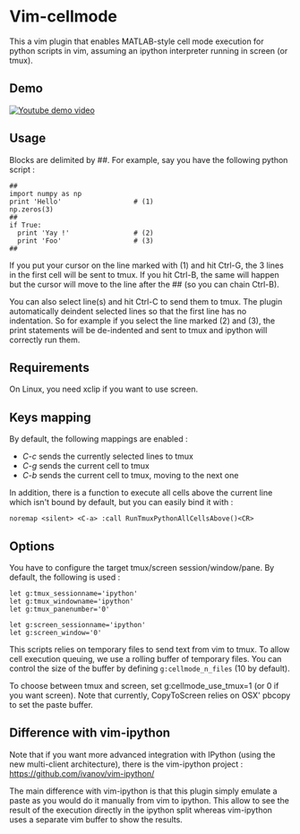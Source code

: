 Vim-cellmode
============
This a vim plugin that enables MATLAB-style cell mode execution for python
scripts in vim, assuming an ipython interpreter running in screen (or tmux).

Demo
----
[![Youtube demo video](http://img.youtube.com/vi/ju50L7Fcn7w/0.jpg)](http://www.youtube.com/watch?v=ju50L7Fcn7w)

Usage
-----

Blocks are delimited by ##. For example, say you have the following python
script :

    ##
    import numpy as np
    print 'Hello'                  # (1)
    np.zeros(3)
    ##
    if True:
      print 'Yay !'                # (2)
      print 'Foo'                  # (3)
    ##

If you put your cursor on the line marked with (1) and hit Ctrl-G, the 3 lines
in the first cell will be sent to tmux. If you hit Ctrl-B, the same will happen
but the cursor will move to the line after the ## (so you can chain Ctrl-B).

You can also select line(s) and hit Ctrl-C to send them to tmux. The plugin
automatically deindent selected lines so that the first line has no
indentation. So for example if you select the line marked (2) and (3), the
print statements will be de-indented and sent to tmux and ipython will
correctly run them.

Requirements
------------
On Linux, you need xclip if you want to use screen.

Keys mapping
-----------
By default, the following mappings are enabled :

* *C-c* sends the currently selected lines to tmux
* *C-g* sends the current cell to tmux
* *C-b* sends the current cell to tmux, moving to the next one

In addition, there is a function to execute all cells above the current line
which isn't bound by default, but you can easily bind it with :

    noremap <silent> <C-a> :call RunTmuxPythonAllCellsAbove()<CR>


Options
-------
You have to configure the target tmux/screen session/window/pane. By default, the
following is used :

    let g:tmux_sessionname='ipython'
    let g:tmux_windowname='ipython'
    let g:tmux_panenumber='0'

    let g:screen_sessionname='ipython'
    let g:screen_window='0'

This scripts relies on temporary files to send text from vim to tmux. To
allow cell execution queuing, we use a rolling buffer of temporary files.
You can control the size of the buffer by defining `g:cellmode_n_files` (10
by default).

To choose between tmux and screen, set g:cellmode_use_tmux=1 (or 0 if you want screen).
Note that currently, CopyToScreen relies on OSX' pbcopy to set the paste buffer.

Difference with vim-ipython
---------------------------
Note that if you want more advanced integration with IPython (using the new
multi-client architecture), there is the vim-ipython project :
https://github.com/ivanov/vim-ipython/

The main difference with vim-ipython is that this plugin simply emulate a paste
as you would do it manually from vim to ipython. This allow to see the result
of the execution directly in the ipython split whereas vim-ipython uses a
separate vim buffer to show the results.

